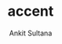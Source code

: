 ---
title: accent
github: https://github.com/ankitsultana/accent
demo: http://ankitsultana.com/accent
author: Ankit Sultana
ssg:
  - Jekyll
cms:
  - No Cms
---